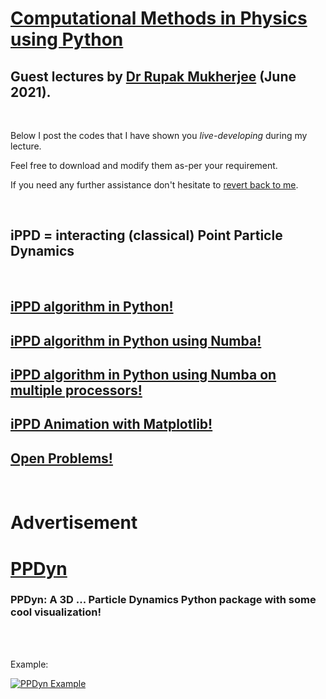 # [Computational Methods in Physics using Python](https://comppy.iiita.ac.in/)

## Guest lectures by [Dr Rupak Mukherjee](https://github.com/RupakMukherjee) (June 2021).

<br/>

Below I post the codes that I have shown you *live-developing* during my lecture. 

Feel free to download and modify them as-per your requirement. 

If you need any further assistance don't hesitate to [revert back to me](mailto:rupakm@princeton.edu).

<br/>

## iPPD = interacting (classical) Point Particle Dynamics

<br/>

## [iPPD algorithm in Python!](verlet.md)

## [iPPD algorithm in Python using Numba!](verlet_numba.md)

## [iPPD algorithm in Python using Numba on multiple processors!](verlet_numba_parallel.md)

## [iPPD Animation with Matplotlib!](verlet_animate.md)

## [Open Problems!](open-problems.md)

<br/>

# Advertisement

# [PPDyn](https://pypi.org/project/PPDyn/)

### PPDyn: A 3D ... Particle Dynamics Python package with some cool visualization!

<br/><br/>

Example:

[![PPDyn Example](http://img.youtube.com/vi/qvQRUX-rSrQ/0.jpg)](https://www.youtube.com/embed/qvQRUX-rSrQ)

